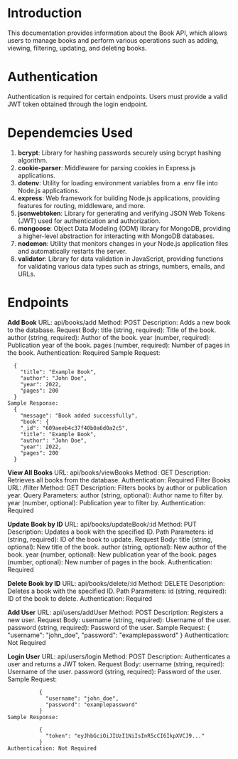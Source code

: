 # Introduction
This documentation provides information about the Book API, which allows users to manage books and perform various operations 
such as adding, viewing, filtering, updating, and deleting books.

# Authentication
Authentication is required for certain endpoints. Users must provide a valid JWT token obtained through the login endpoint.

# Dependemcies Used

   1. **bcrypt**: Library for hashing passwords securely using bcrypt hashing algorithm.
   2. **cookie-parser**: Middleware for parsing cookies in Express.js applications.
   3. **dotenv**: Utility for loading environment variables from a .env file into Node.js applications.
   4. **express**: Web framework for building Node.js applications, providing features for routing, middleware, and more.
   5. **jsonwebtoken**: Library for generating and verifying JSON Web Tokens (JWT) used for authentication and authorization.
   6. **mongoose**: Object Data Modeling (ODM) library for MongoDB, providing a higher-level abstraction for interacting with MongoDB databases.
   7. **nodemon**: Utility that monitors changes in your Node.js application files and automatically restarts the server.
   8. **validator**: Library for data validation in JavaScript, providing functions for validating various data types such as strings, numbers, emails, and URLs.


# Endpoints
  
  **Add Book**
    URL: api/books/add
    Method: POST
    Description: Adds a new book to the database.
    Request Body:
    title (string, required): Title of the book.
    author (string, required): Author of the book.
    year (number, required): Publication year of the book.
    pages (number, required): Number of pages in the book.
    Authentication: Required
    Sample Request:

      {
        "title": "Example Book",
        "author": "John Doe",
        "year": 2022,
        "pages": 200
      }
    Sample Response:
      {
        "message": "Book added successfully",
        "book": {
        "_id": "609aeeb4c37f40b0a6d0a2c5",
        "title": "Example Book",
        "author": "John Doe",
        "year": 2022,
        "pages": 200
      }

**View All Books**
    URL: api/books/viewBooks
    Method: GET
    Description: Retrieves all books from the database.
    Authentication: Required
    Filter Books
    URL: /filter
    Method: GET
    Description: Filters books by author or publication year.
    Query Parameters:
      author (string, optional): Author name to filter by.
      year (number, optional): Publication year to filter by.
    Authentication: Required

**Update Book by ID**
    URL: api/books/updateBook/:id
    Method: PUT
    Description: Updates a book with the specified ID.
    Path Parameters:
    id (string, required): ID of the book to update.
    Request Body:
        title (string, optional): New title of the book.
        author (string, optional): New author of the book.
        year (number, optional): New publication year of the book.
        pages (number, optional): New number of pages in the book.
    Authentication: Required


**Delete Book by ID**
    URL: api/books/delete/:id
    Method: DELETE
    Description: Deletes a book with the specified ID.
    Path Parameters:
      id (string, required): ID of the book to delete.
    Authentication: Required


**Add User**
    URL: api/users/addUser
    Method: POST
    Description: Registers a new user.
    Request Body:
    username (string, required): Username of the user.
    password (string, required): Password of the user.
    Sample Request:
              {
                "username": "john_doe",
                "password": "examplepassword"
              }
    Authentication: Not Required

**Login User**
    URL: api/users/login
    Method: POST
    Description: Authenticates a user and returns a JWT token.
    Request Body:
    username (string, required): Username of the user.
    password (string, required): Password of the user.
    Sample Request:

              {
                "username": "john_doe",
                "password": "examplepassword"
              }
    Sample Response:

              {
                "token": "eyJhbGciOiJIUzI1NiIsInR5cCI6IkpXVCJ9..."
              }
    Authentication: Not Required
